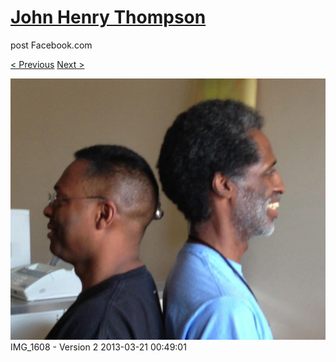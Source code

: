 # [John Henry Thompson](../README.md)
post Facebook.com

[< Previous](2013-04-07-1.md) [Next >](2013-03-21-2.md)

[![](../media/2013-03-21/Jervo-and-me-short-and-long-IMG_1608-Version-2.jpg)](../README.md)
IMG_1608 - Version 2
2013-03-21 00:49:01